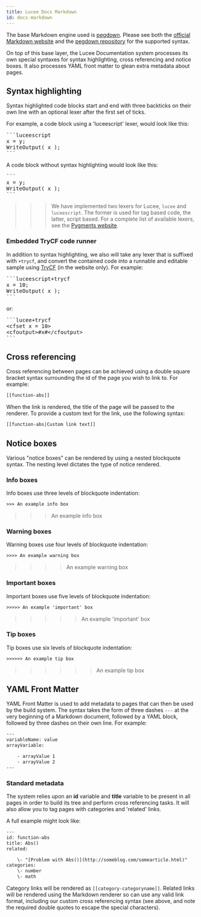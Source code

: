 ```yaml
---
title: Lucee Docs Markdown
id: docs-markdown
---
```


The base Markdown engine used is [pegdown](https://github.com/sirthias/pegdown). Please see both the [official Markdown website](http://daringfireball.net/projects/markdown/) and the [pegdown repository](https://github.com/sirthias/pegdown) for the supported syntax.

On top of this base layer, the Lucee Documentation system processes its own special syntaxes for syntax highlighting, cross referencing and notice boxes. It also processes YAML front matter to glean extra metadata about pages.

## Syntax highlighting

Syntax highlighted code blocks start and end with three backticks on their own line with an optional lexer after the first set of ticks.

For example, a code block using a 'luceescript' lexer, would look like this:

<pre>
```luceescript
x = y;
WriteOutput( x );
```
</pre>

A code block without syntax highlighting would look like this:

<pre>
```
x = y;
WriteOutput( x );
```
</pre>

>>> We have implemented two lexers for Lucee, `lucee` and `luceescript`. The former is used for tag based code, the latter, script based. For a complete list of available lexers, see the [Pygments website](http://pygments.org/docs/lexers/).

### Embedded TryCF code runner

In addition to syntax highlighting, we also will take any lexer that is suffixed with `+trycf`, and convert the contained code into a runnable and editable sample using [TryCF](http://trycf.com) (in the website only). For example:

<pre>
```luceescript+trycf
x = 10;
WriteOutput( x );
```
</pre>

or:

<pre>
```lucee+trycf
&lt;cfset x = 10&gt;
&lt;cfoutput&gt;#x#&lt;/cfoutput&gt;
```
</pre>

## Cross referencing

Cross referencing between pages can be achieved using a double square bracket syntax surrounding the id of the page you wish to link to. For example:

```html
[[function-abs]]
```

When the link is rendered, the title of the page will be passed to the renderer. To provide a custom text for the link, use the following syntax:

```html
[[function-abs|Custom link text]]
```

## Notice boxes

Various "notice boxes" can be rendered by using a nested blockquote syntax. The nesting level dictates the type of notice rendered.

### Info boxes

Info boxes use three levels of blockquote indentation:

```html
>>> An example info box
```

>>> An example info box

### Warning boxes

Warning boxes use four levels of blockquote indentation:

```html
>>>> An example warning box
```

>>>> An example warning box

### Important boxes

Important boxes use five levels of blockquote indentation:

```html
>>>>> An example 'important' box
```

>>>>> An example 'important' box

### Tip boxes

Tip boxes use six levels of blockquote indentation:

```html
>>>>>> An example tip box
```

>>>>>> An example tip box

## YAML Front Matter

YAML Front Matter is used to add metadata to pages that can then be used by the build system. The syntax takes the form of three dashes `---` at the very beginning of a Markdown document, followed by a YAML block, followed by three dashes on their own line. For example:

```html
---
variableName: value
arrayVariable:

    - arrayValue 1
    - arrayValue 2
---
```

### Standard metadata

The system relies upon an **id** variable and **title** variable to be present in all pages in order to build its tree and perform cross referencing tasks. It will also allow you to tag pages with categories and 'related' links.

A full example might look like:

```html
---
id: function-abs
title: Abs()
related:

    \- "[Problem with Abs()](http://someblog.com/somearticle.html)"
categories:
    \- number
    \- math
```

Category links will be rendered as ```[[category-categoryname]]```. Related links will be rendered using the Markdown renderer so can use any valid link format, including our custom cross referencing syntax (see above, and note the required double quotes to escape the special characters).
